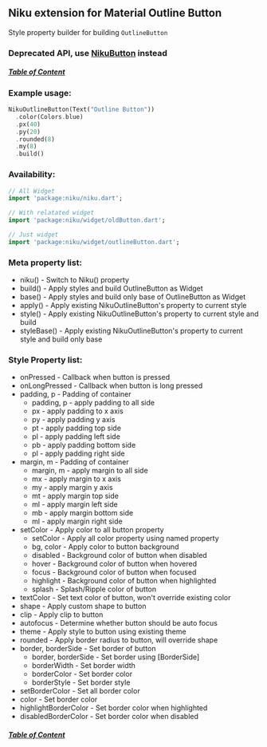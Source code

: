 ## Niku extension for Material Outline Button

Style property builder for building `OutlineButton`

### Deprecated API, use [NikuButton](https://github.com/saltyaom/niku/blob/main/doc/widget/button.md) instead

##### [Table of Content](https://github.com/saltyaom/niku/blob/main/doc/widget/README.md)

### Example usage:
```dart
NikuOutlineButton(Text("Outline Button"))
  .color(Colors.blue)
  .px(40)
  .py(20)
  .rounded(8)
  .my(8)
  .build()
```

### Availability: 
```dart
// All Widget
import 'package:niku/niku.dart';

// With relatated widget
import 'package:niku/widget/oldButton.dart';

// Just widget
import 'package:niku/widget/outlineButton.dart';
```

### Meta property list:
- niku() - Switch to Niku() property
- build() - Apply styles and build OutlineButton as Widget
- base() - Apply styles and build only base of OutlineButton as Widget
- apply() - Apply existing NikuOutlineButton's property to current style
- style() - Apply existing NikuOutlineButton's property to current style and build
- styleBase() - Apply existing NikuOutlineButton's property to current style and build only base

### Style Property list:
- onPressed - Callback when button is pressed
- onLongPressed - Callback when button is long pressed
- padding, p - Padding of container
  - padding, p - apply padding to all side
  - px - apply padding to x axis
  - py - apply padding y axis
  - pt - apply padding top side
  - pl - apply padding left side
  - pb - apply padding bottom side
  - pl - apply padding right side
- margin, m - Padding of container
  - margin, m - apply margin to all side
  - mx - apply margin to x axis
  - my - apply margin y axis
  - mt - apply margin top side
  - ml - apply margin left side
  - mb - apply margin bottom side
  - ml - apply margin right side
- setColor - Apply color to all button property
  - setColor - Apply all color property using named property
  - bg, color - Apply color to button background
  - disabled - Background color of button when disabled
  - hover - Background color of button when hovered
  - focus - Background color of button when focused
  - highlight - Background color of button when highlighted
  - splash - Splash/Ripple color of button
- textColor - Set text color of button, won't override existing color
- shape - Apply custom shape to button
- clip - Apply clip to button
- autofocus - Determine whether button should be auto focus
- theme - Apply style to button using existing theme
- rounded - Apply border radius to button, will override shape
- border, borderSide - Set border of button
  - border, borderSide - Set border using [BorderSide]
  - borderWidth - Set border width
  - borderColor - Set border color
  - borderStyle - Set border style
 - setBorderColor - Set all border color
  - color - Set border color
  - highlightBorderColor - Set border color when highlighted
  - disabledBorderColor - Set border color when disabled

##### [Table of Content](https://github.com/saltyaom/niku/blob/main/doc/widget/README.md)
